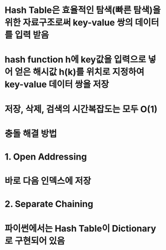 # Hash Table은 효율적인 탐색(빠른 탐색)을 위한 자료구조로써 key-value 쌍의 데이터를 입력 받음

# hash function h에 key값을 입력으로 넣어 얻은 해시값 h(k)를 위치로 지정하여 key-value 데이터 쌍을 저장

# 저장, 삭제, 검색의 시간복잡도는 모두 O(1)

# 충돌 해결 방법

# 1. Open Addressing

# 바로 다음 인덱스에 저장

# 2. Separate Chaining

# 파이썬에서는 Hash Table이 Dictionary로 구현되어 있음
